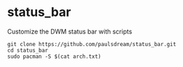 # status_bar
Customize the DWM status bar with scripts

```shell
git clone https://github.com/paulsdream/status_bar.git
cd status_bar
sudo pacman -S $(cat arch.txt)
```
